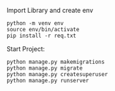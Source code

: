 Import Library and create env
    
    python -m venv env
    source env/bin/activate
    pip install -r req.txt

Start Project:

    python manage.py makemigrations
    python manage.py migrate
    python manage.py createsuperuser
    python manage.py runserver
